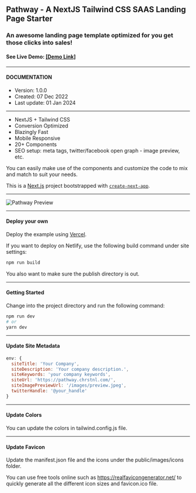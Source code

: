 ## Pathway - A NextJS Tailwind CSS SAAS Landing Page Starter
### An awesome landing page template optimized for you get those clicks into sales!

#### See Live Demo: <a href="https://pathway.chrstnl.com/" target="_blank">[Demo Link]</a>
--- 

#### DOCUMENTATION
* Version: 1.0.0
* Created: 07 Dec 2022
* Last update: 01 Jan 2024

---
* NextJS + Tailwind CSS
* Conversion Optimized
* Blazingly Fast
* Mobile Responsive
* 20+ Components
* SEO setup: meta tags, twitter/facebook open graph - image preview, etc.

You can easily make use of the components and customize the code to mix and match to suit your needs.

This is a [Next.js](https://nextjs.org/) project bootstrapped with [`create-next-app`](https://github.com/vercel/next.js/tree/canary/packages/create-next-app).

---

![Pathway Preview](https://github.com/christian-luntok/pathway/blob/main/public/pathway-0-1.png?raw=true)

---

#### Deploy your own

Deploy the example using [Vercel](https://vercel.com?utm_source=github&utm_medium=readme&utm_campaign=next-example).

If you want to deploy on Netlify, use the following build command under site settings:

```bash
npm run build
```
You also want to make sure the publish directory is out.

---
#### Getting Started

Change into the project directory and run the following command:


```bash
npm run dev
# or
yarn dev
```

---
#### Update Site Metadata

```js
env: {
  siteTitle: 'Your Company',
  siteDescription: 'Your company description.',
  siteKeywords: 'your company keywords',
  siteUrl: 'https://pathway.chrstnl.com/',
  siteImagePreviewUrl: '/images/preview.jpeg',
  twitterHandle: '@your_handle'
} 
```
---
#### Update Colors

You can update the colors in tailwind.config.js file.

---
#### Update Favicon

Update the manifest.json file and the icons under the public/images/icons folder.

You can use free tools online such as https://realfavicongenerator.net/ to quickly generate all the different icon sizes and favicon.ico file.